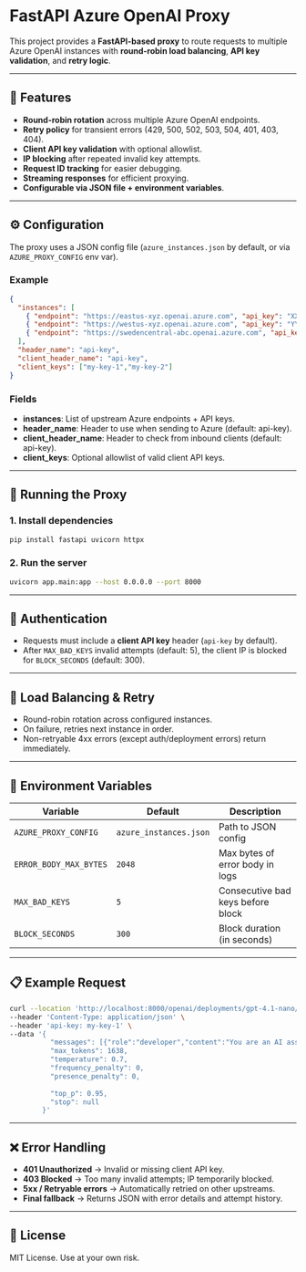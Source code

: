 # FastAPI Azure OpenAI Proxy

This project provides a **FastAPI-based proxy** to route requests to multiple Azure OpenAI instances with **round-robin load balancing**, **API key validation**, and **retry logic**.

---

## 📌 Features
- **Round-robin rotation** across multiple Azure OpenAI endpoints.
- **Retry policy** for transient errors (429, 500, 502, 503, 504, 401, 403, 404).
- **Client API key validation** with optional allowlist.
- **IP blocking** after repeated invalid key attempts.
- **Request ID tracking** for easier debugging.
- **Streaming responses** for efficient proxying.
- **Configurable via JSON file + environment variables**.
---
## ⚙️ Configuration

The proxy uses a JSON config file (`azure_instances.json` by default, or via `AZURE_PROXY_CONFIG` env var).

### Example
```json
{
  "instances": [
    { "endpoint": "https://eastus-xyz.openai.azure.com", "api_key": "XXXX" },
    { "endpoint": "https://westus-xyz.openai.azure.com", "api_key": "YYYY" },
    { "endpoint": "https://swedencentral-abc.openai.azure.com", "api_key": "ZZZZ" }
  ],
  "header_name": "api-key",
  "client_header_name": "api-key",
  "client_keys": ["my-key-1","my-key-2"]
}
```

### Fields
- **instances**: List of upstream Azure endpoints + API keys.
- **header_name**: Header to use when sending to Azure (default: api-key).
- **client_header_name**: Header to check from inbound clients (default: api-key).
- **client_keys**: Optional allowlist of valid client API keys.

---

## 🚀 Running the Proxy

### 1. Install dependencies
```bash
pip install fastapi uvicorn httpx
```
### 2. Run the server
```bash
uvicorn app.main:app --host 0.0.0.0 --port 8000
```
---
## 🔐 Authentication

- Requests must include a **client API key** header (`api-key` by default).
- After `MAX_BAD_KEYS` invalid attempts (default: 5), the client IP is blocked for `BLOCK_SECONDS` (default: 300).

---

## 🔄 Load Balancing & Retry

- Round-robin rotation across configured instances.
- On failure, retries next instance in order.
- Non-retryable 4xx errors (except auth/deployment errors) return immediately.

---

## 📑 Environment Variables

| Variable                  | Default               | Description |
|---------------------------|-----------------------|-------------|
| `AZURE_PROXY_CONFIG`      | `azure_instances.json` | Path to JSON config |
| `ERROR_BODY_MAX_BYTES`    | `2048`                | Max bytes of error body in logs |
| `MAX_BAD_KEYS`            | `5`                   | Consecutive bad keys before block |
| `BLOCK_SECONDS`           | `300`                 | Block duration (in seconds) |

---

## 📋 Example Request

```bash
curl --location 'http://localhost:8000/openai/deployments/gpt-4.1-nano/chat/completions?api-version=2025-01-01-preview' \
--header 'Content-Type: application/json' \
--header 'api-key: my-key-1' \
--data '{
          "messages": [{"role":"developer","content":"You are an AI assistant that helps people find information."},{"role":"user","content":"hello"},{"role":"assistant","content":"Hello! How can I assist you today?"}],
          "max_tokens": 1638,
          "temperature": 0.7,
          "frequency_penalty": 0,
          "presence_penalty": 0,
          
          "top_p": 0.95,
          "stop": null
        }'
```
---

## ❌ Error Handling

- **401 Unauthorized** → Invalid or missing client API key.
- **403 Blocked** → Too many invalid attempts; IP temporarily blocked.
- **5xx / Retryable errors** → Automatically retried on other upstreams.
- **Final fallback** → Returns JSON with error details and attempt history.

---

## 📜 License

MIT License. Use at your own risk.
